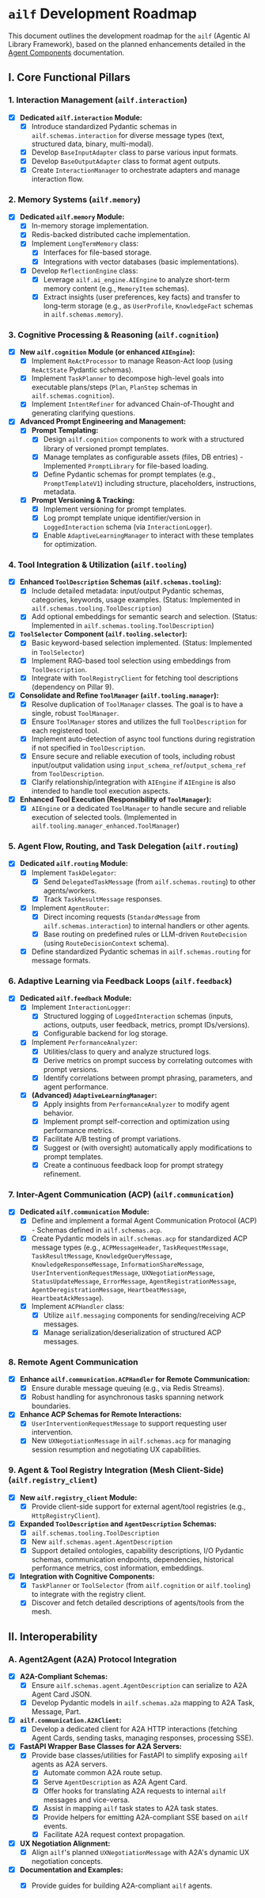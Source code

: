 # `ailf` Development Roadmap

This document outlines the development roadmap for the `ailf` (Agentic AI Library Framework), based on the planned enhancements detailed in the [Agent Components](./agent-components.md) documentation.

## I. Core Functional Pillars

### 1. Interaction Management (`ailf.interaction`)

-   [x] **Dedicated `ailf.interaction` Module:**
    -   [x] Introduce standardized Pydantic schemas in `ailf.schemas.interaction` for diverse message types (text, structured data, binary, multi-modal).
    -   [x] Develop `BaseInputAdapter` class to parse various input formats.
    -   [x] Develop `BaseOutputAdapter` class to format agent outputs.
    -   [x] Create `InteractionManager` to orchestrate adapters and manage interaction flow.

### 2. Memory Systems (`ailf.memory`)

-   [x] **Dedicated `ailf.memory` Module:**
    -   [x] In-memory storage implementation.
    -   [x] Redis-backed distributed cache implementation.
    -   [x] Implement `LongTermMemory` class:
        -   [x] Interfaces for file-based storage.
        -   [x] Integrations with vector databases (basic implementations).
    -   [x] Develop `ReflectionEngine` class:
        -   [x] Leverage `ailf.ai_engine.AIEngine` to analyze short-term memory content (e.g., `MemoryItem` schemas).
        -   [x] Extract insights (user preferences, key facts) and transfer to long-term storage (e.g., as `UserProfile`, `KnowledgeFact` schemas in `ailf.schemas.memory`).

### 3. Cognitive Processing & Reasoning (`ailf.cognition`)

-   [x] **New `ailf.cognition` Module (or enhanced `AIEngine`):**
    -   [x] Implement `ReActProcessor` to manage Reason-Act loop (using `ReActState` Pydantic schemas).
    -   [x] Implement `TaskPlanner` to decompose high-level goals into executable plans/steps (`Plan`, `PlanStep` schemas in `ailf.schemas.cognition`).
    -   [x] Implement `IntentRefiner` for advanced Chain-of-Thought and generating clarifying questions.
-   [x] **Advanced Prompt Engineering and Management:**
    -   [x] **Prompt Templating:**
        -   [x] Design `ailf.cognition` components to work with a structured library of versioned prompt templates.
        -   [x] Manage templates as configurable assets (files, DB entries) - Implemented `PromptLibrary` for file-based loading.
        -   [x] Define Pydantic schemas for prompt templates (e.g., `PromptTemplateV1`) including structure, placeholders, instructions, metadata.
    -   [x] **Prompt Versioning & Tracking:**
        -   [x] Implement versioning for prompt templates.
        -   [x] Log prompt template unique identifier/version in `LoggedInteraction` schema (via `InteractionLogger`).
        -   [x] Enable `AdaptiveLearningManager` to interact with these templates for optimization.

### 4. Tool Integration & Utilization (`ailf.tooling`)

-   [x] **Enhanced `ToolDescription` Schemas (`ailf.schemas.tooling`):**
    -   [x] Include detailed metadata: input/output Pydantic schemas, categories, keywords, usage examples. (Status: Implemented in `ailf.schemas.tooling.ToolDescription`)
    -   [x] Add optional embeddings for semantic search and selection. (Status: Implemented in `ailf.schemas.tooling.ToolDescription`)
-   [x] **`ToolSelector` Component (`ailf.tooling.selector`):**
    -   [x] Basic keyword-based selection implemented. (Status: Implemented in `ToolSelector`)
    -   [x] Implement RAG-based tool selection using embeddings from `ToolDescription`.
    -   [x] Integrate with `ToolRegistryClient` for fetching tool descriptions (dependency on Pillar 9).
-   [x] **Consolidate and Refine `ToolManager` (`ailf.tooling.manager`):**
    -   [x] Resolve duplication of `ToolManager` classes. The goal is to have a single, robust `ToolManager`.
    -   [x] Ensure `ToolManager` stores and utilizes the full `ToolDescription` for each registered tool.
    -   [x] Implement auto-detection of async tool functions during registration if not specified in `ToolDescription`.
    -   [x] Ensure secure and reliable execution of tools, including robust input/output validation using `input_schema_ref`/`output_schema_ref` from `ToolDescription`.
    -   [x] Clarify relationship/integration with `AIEngine` if `AIEngine` is also intended to handle tool execution aspects.
-   [x] **Enhanced Tool Execution (Responsibility of `ToolManager`):**
    -   [x] `AIEngine` or a dedicated `ToolManager` to handle secure and reliable execution of selected tools. (Implemented in `ailf.tooling.manager_enhanced.ToolManager`)

### 5. Agent Flow, Routing, and Task Delegation (`ailf.routing`)

-   [x] **Dedicated `ailf.routing` Module:**
    -   [x] Implement `TaskDelegator`:
        -   [x] Send `DelegatedTaskMessage` (from `ailf.schemas.routing`) to other agents/workers.
        -   [x] Track `TaskResultMessage` responses.
    -   [x] Implement `AgentRouter`:
        -   [x] Direct incoming requests (`StandardMessage` from `ailf.schemas.interaction`) to internal handlers or other agents.
        -   [x] Base routing on predefined rules or LLM-driven `RouteDecision` (using `RouteDecisionContext` schema).
    -   [x] Define standardized Pydantic schemas in `ailf.schemas.routing` for message formats.

### 6. Adaptive Learning via Feedback Loops (`ailf.feedback`)

-   [x] **Dedicated `ailf.feedback` Module:**
    -   [x] Implement `InteractionLogger`:
        -   [x] Structured logging of `LoggedInteraction` schemas (inputs, actions, outputs, user feedback, metrics, prompt IDs/versions).
        -   [x] Configurable backend for log storage.
    -   [x] Implement `PerformanceAnalyzer`:
        -   [x] Utilities/class to query and analyze structured logs.
        -   [x] Derive metrics on prompt success by correlating outcomes with prompt versions.
        -   [x] Identify correlations between prompt phrasing, parameters, and agent performance.
    -   [x] **(Advanced) `AdaptiveLearningManager`:**
        -   [x] Apply insights from `PerformanceAnalyzer` to modify agent behavior.
        -   [x] Implement prompt self-correction and optimization using performance metrics.
        -   [x] Facilitate A/B testing of prompt variations.
        -   [x] Suggest or (with oversight) automatically apply modifications to prompt templates.
        -   [x] Create a continuous feedback loop for prompt strategy refinement.

### 7. Inter-Agent Communication (ACP) (`ailf.communication`)

-   [x] **Dedicated `ailf.communication` Module:**
    -   [x] Define and implement a formal Agent Communication Protocol (ACP) - Schemas defined in `ailf.schemas.acp`.
    -   [x] Create Pydantic models in `ailf.schemas.acp` for standardized ACP message types (e.g., `ACPMessageHeader`, `TaskRequestMessage`, `TaskResultMessage`, `KnowledgeQueryMessage`, `KnowledgeResponseMessage`, `InformationShareMessage`, `UserInterventionRequestMessage`, `UXNegotiationMessage`, `StatusUpdateMessage`, `ErrorMessage`, `AgentRegistrationMessage`, `AgentDeregistrationMessage`, `HeartbeatMessage`, `HeartbeatAckMessage`).
    -   [x] Implement `ACPHandler` class:
        -   [x] Utilize `ailf.messaging` components for sending/receiving ACP messages.
        -   [x] Manage serialization/deserialization of structured ACP messages.

### 8. Remote Agent Communication

-   [x] **Enhance `ailf.communication.ACPHandler` for Remote Communication:**
    -   [x] Ensure durable message queuing (e.g., via Redis Streams).
    -   [x] Robust handling for asynchronous tasks spanning network boundaries.
-   [x] **Enhance ACP Schemas for Remote Interactions:**
    -   [x] `UserInterventionRequestMessage` to support requesting user intervention.
    -   [x] New `UXNegotiationMessage` in `ailf.schemas.acp` for managing session resumption and negotiating UX capabilities.

### 9. Agent & Tool Registry Integration (Mesh Client-Side) (`ailf.registry_client`)

-   [x] **New `ailf.registry_client` Module:**
    -   [x] Provide client-side support for external agent/tool registries (e.g., `HttpRegistryClient`).
-   [x] **Expanded `ToolDescription` and `AgentDescription` Schemas:**
    -   [x] `ailf.schemas.tooling.ToolDescription`
    -   [x] New `ailf.schemas.agent.AgentDescription`
    -   [x] Support detailed ontologies, capability descriptions, I/O Pydantic schemas, communication endpoints, dependencies, historical performance metrics, cost information, embeddings.
-   [x] **Integration with Cognitive Components:**
    -   [x] `TaskPlanner` or `ToolSelector` (from `ailf.cognition` or `ailf.tooling`) to integrate with the registry client.
    -   [x] Discover and fetch detailed descriptions of agents/tools from the mesh.

## II. Interoperability

### A. Agent2Agent (A2A) Protocol Integration

-   [x] **A2A-Compliant Schemas:**
    -   [x] Ensure `ailf.schemas.agent.AgentDescription` can serialize to A2A Agent Card JSON.
    -   [x] Develop Pydantic models in `ailf.schemas.a2a` mapping to A2A Task, Message, Part.
-   [x] **`ailf.communication.A2AClient`:**
    -   [x] Develop a dedicated client for A2A HTTP interactions (fetching Agent Cards, sending tasks, managing responses, processing SSE).
-   [x] **FastAPI Wrapper Base Classes for A2A Servers:**
    -   [x] Provide base classes/utilities for FastAPI to simplify exposing `ailf` agents as A2A servers.
        -   [x] Automate common A2A route setup.
        -   [x] Serve `AgentDescription` as A2A Agent Card.
        -   [x] Offer hooks for translating A2A requests to internal `ailf` messages and vice-versa.
        -   [x] Assist in mapping `ailf` task states to A2A task states.
        -   [x] Provide helpers for emitting A2A-compliant SSE based on `ailf` events.
        -   [x] Facilitate A2A request context propagation.
-   [x] **UX Negotiation Alignment:**
    -   [x] Align `ailf`'s planned `UXNegotiationMessage` with A2A's dynamic UX negotiation concepts.
-   [x] **Documentation and Examples:**
    -   [x] Provide guides for building A2A-compliant `ailf` agents.

